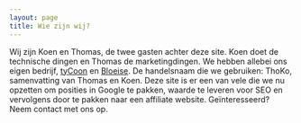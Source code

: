 ```yaml
---
layout: page
title: Wie zijn wij?
---
```


Wij zijn Koen en Thomas, de twee gasten achter deze site. Koen doet de technische dingen en Thomas de marketingdingen. We hebben allebei ons eigen bedrijf, [tyCoon](https://tycoonmedia.net) en [Bloeise](https://bloeise.nl). De handelsnaam die we gebruiken: ThoKo, samenvatting van Thomas en Koen.
Deze site is er een van vele die we nu opzetten om posities in Google te pakken, waarde te leveren voor SEO en vervolgens door te pakken naar een affiliate website. Geïnteresseerd? Neem contact met ons op. 

